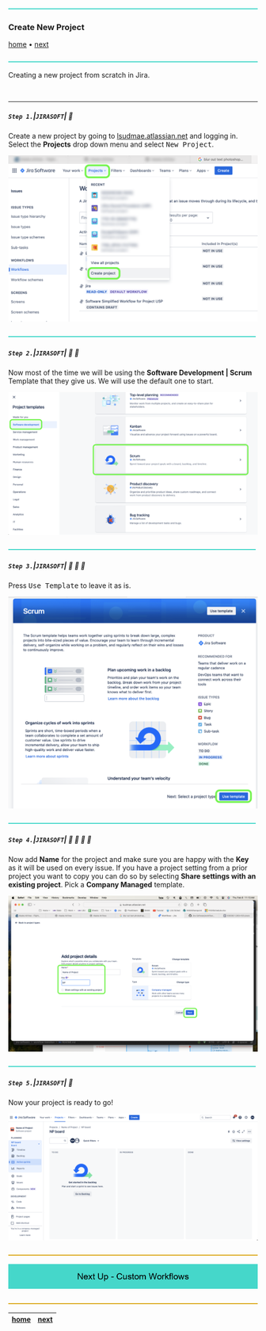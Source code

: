 ![](../images/line3.png)

### Create New Project

[home](../README.md#user-content-jira-software) • [next](../workflows/README.md#user-content-custom-workflows)</sub>

![](../images/line3.png)

Creating a new project from scratch in Jira.

<br>

---

##### `Step 1.`\|`JIRASOFT`| :small_blue_diamond:

Create a new project by going to [lsudmae.atlassian.net](https://lsudmae.atlassian.net) and logging in.  Select the **Projects** drop down menu and select <kbd>New Project</kbd>.
 
![add new project](images/CreateNewProject.png)

![](../images/line2.png)

##### `Step 2.`\|`JIRASOFT`| :small_blue_diamond: :small_blue_diamond: 

Now most of the time we will be using the **Software Development | Scrum** Template that they give us.  We will use the default one to start.

![pick the scrum template](images/ScrumTemplate.png)

![](../images/line2.png)

##### `Step 3.`\|`JIRASOFT`| :small_blue_diamond: :small_blue_diamond: :small_blue_diamond:

Press <kbd>Use Template</kbd> to leave it as is.

![move to next screen](images/UseTemplate.png)

![](../images/line2.png)

##### `Step 4.`\|`JIRASOFT`| :small_blue_diamond: :small_blue_diamond: :small_blue_diamond: :small_blue_diamond:

Now add **Name** for the project and make sure you are happy with the **Key** as it will be used on every issue.  If you have a project setting from a prior project you want to copy you can do so by selecting **Share settings with an existing project**. Pick a **Company Managed** template.

![add project details](images/AddProjectDetails.png)

![](../images/line2.png)

##### `Step 5.`\|`JIRASOFT`| :small_orange_diamond:

Now your project is ready to go!

![alt_text](images/ProjectReadyToGo.png)

![](../images/line.png)

<!-- <img src="https://via.placeholder.com/1000x100/45D7CA/000000/?text=Next Up - Custom Workflows"> -->

![next up - ](images/banner.png)

![](../images/line.png)

[home](../README.md#user-content-jira-software) | [next](../workflows/README.md#user-content-custom-workflows)|
|---|---|
